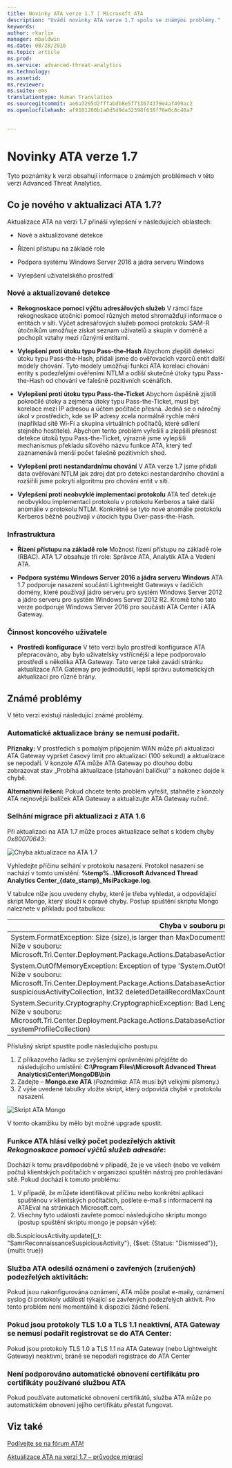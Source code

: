 ```yaml
---
title: Novinky ATA verze 1.7 | Microsoft ATA
description: "Uvádí novinky ATA verze 1.7 spolu se známými problémy."
keywords: 
author: rkarlin
manager: mbaldwin
ms.date: 08/28/2016
ms.topic: article
ms.prod: 
ms.service: advanced-threat-analytics
ms.technology: 
ms.assetid: 
ms.reviewer: 
ms.suite: ems
translationtype: Human Translation
ms.sourcegitcommit: ae6a3295d2fffabdb8e5f713674379e4af499ac2
ms.openlocfilehash: af9101260b1a0d5d9da32398f638f76e0c8c40a7


---
```


# Novinky ATA verze 1.7
Tyto poznámky k verzi obsahují informace o známých problémech v této verzi Advanced Threat Analytics.

## Co je nového v aktualizaci ATA 1.7?
Aktualizace ATA na verzi 1.7 přináší vylepšení v následujících oblastech:

-   Nové a aktualizované detekce

-   Řízení přístupu na základě role

-   Podpora systému Windows Server 2016 a jádra serveru Windows

-   Vylepšení uživatelského prostředí


### Nové a aktualizované detekce


- **Rekognoskace pomocí výčtu adresářových služeb** V rámci fáze rekognoskace útočníci pomocí různých metod shromažďují informace o entitách v síti. Výčet adresářových služeb pomocí protokolu SAM-R útočníkům umožňuje získat seznam uživatelů a skupin v doméně a pochopit vztahy mezi různými entitami. 

- **Vylepšení proti útoku typu Pass-the-Hash** Abychom zlepšili detekci útoku typu Pass-the-Hash, přidali jsme do ověřovacích vzorců entit další modely chování. Tyto modely umožňují funkci ATA korelaci chování entity s podezřelými ověřeními NTLM a odliší skutečné útoky typu Pass-the-Hash od chování ve falešně pozitivních scénářích.

- **Vylepšení proti útoku typu Pass-the-Ticket** Abychom úspěšně zjistili pokročilé útoky a zejména útoky typu Pass-the-Ticket, musí být korelace mezi IP adresou a účtem počítače přesná. Jedná se o náročný úkol v prostředích, kde se IP adresy zcela normálně rychle mění (například sítě Wi-Fi a skupina virtuálních počítačů, které sdílení stejného hostitele). Abychom tento problém vyřešili a zlepšili přesnost detekce útoků typu Pass-the-Ticket, výrazně jsme vylepšili mechanismus překladu síťového názvu funkce ATA, který teď zaznamenává menší počet falešně pozitivních shod.

- **Vylepšení proti nestandardnímu chování** V ATA verze 1.7 jsme přidali data ověřování NTLM jak zdroj dat pro detekci nestandardního chování a rozšířili jsme pokrytí algoritmu pro chování entit v síti. 

- **Vylepšení proti neobvyklé implementaci protokolu** ATA teď detekuje neobvyklou implementaci protokolu v protokolu Kerberos a také další anomálie v protokolu NTLM. Konkrétně se tyto nové anomálie protokolu Kerberos běžně používají v útocích typu Over-pass-the-Hash.


### Infrastruktura

- **Řízení přístupu na základě role** Možnost řízení přístupu na základě role (RBAC). ATA 1.7 obsahuje tři role: Správce ATA, Analytik ATA a Vedení ATA.

- **Podpora systému Windows Server 2016 a jádra serveru Windows** ATA 1.7 podporuje nasazení součástí Lightweight Gateways v řadičích domény, které používají jádro serveru pro systém Windows Server 2012 a jádro serveru pro systém Windows Server 2012 R2. Kromě toho tato verze podporuje Windows Server 2016 pro součásti ATA Center i ATA Gateway.

### Činnost koncového uživatele
- **Prostředí konfigurace** V této verzi bylo prostředí konfigurace ATA přepracováno, aby bylo uživatelsky vstřícnější a lépe podporovalo prostředí s několika ATA Gateway. Tato verze také zavádí stránku aktualizace ATA Gateway pro jednodušší, lepší správu automatických aktualizací pro různé brány.

## Známé problémy
V této verzi existují následující známé problémy.

### Automatické aktualizace brány se nemusí podařit.
**Příznaky:** V prostředích s pomalým připojením WAN může při aktualizaci ATA Gateway vypršet časový limit pro aktualizaci (100 sekund) a aktualizace se nepodaří.
V konzole ATA může ATA Gateway po dlouhou dobu zobrazovat stav „Probíhá aktualizace (stahování balíčku)“ a nakonec dojde k chybě.

**Alternativní řešení:** Pokud chcete tento problém vyřešit, stáhněte z konzoly ATA nejnovější balíček ATA Gateway a aktualizujte ATA Gateway ručně.

### Selhání migrace při aktualizaci z ATA 1.6
Při aktualizaci na ATA 1.7 může proces aktualizace selhat s kódem chyby *0x80070643*:

![Chyba aktualizace na ATA 1.7](media/ata-update-error.png)

Vyhledejte příčinu selhání v protokolu nasazení. Protokol nasazení se nachází v tomto umístění: **%temp%\..\Microsoft Advanced Thread Analytics Center_{date_stamp}_MsiPackage.log**. 

V tabulce níže jsou uvedeny chyby, které je třeba vyhledat, a odpovídající skript Mongo, který slouží k opravě chyby. Postup spuštění skriptu Mongo naleznete v příkladu pod tabulkou:

| Chyba v souboru protokolu nasazení                                                                                                                  | Skript Mongo                                                                                                                                                                         |
|---|---|
| System.FormatException: Size {size},is larger than MaxDocumentSize 16777216 <br>Níže v souboru:<br>  Microsoft.Tri.Center.Deployment.Package.Actions.DatabaseActions.MigrateUniqueEntityProfiles(Boolean isPartial)                                                                                        | db.UniqueEntityProfile.find().forEach(function(obj){if(Object.bsonsize(obj) > 12582912) {print(obj._id);print(Object.bsonsize(obj));db.UniqueEntityProfile.remove({_id:obj._id});}}) |
| System.OutOfMemoryException: Exception of type 'System.OutOfMemoryException' was thrown<br>Níže v souboru:<br>Microsoft.Tri.Center.Deployment.Package.Actions.DatabaseActions.ReduceSuspiciousActivityDetailsRecords(IMongoCollection`1 suspiciousActivityCollection, Int32 deletedDetailRecordMaxCount) | db.SuspiciousActivity.find().forEach(function(obj){if(Object.bsonsize(obj) > 500000),{print(obj._id);print(Object.bsonsize(obj));db.SuspiciousActivity.remove({_id:obj._id});}})     |
|System.Security.Cryptography.CryptographicException: Bad Length<br>Níže v souboru:<br> Microsoft.Tri.Center.Deployment.Package.Actions.DatabaseActions.MigrateCenterSystemProfile(IMongoCollection`1 systemProfileCollection)| CenterThumbprint=db.SystemProfile.find({_t:"CenterSystemProfile"}).toArray()[0].Configuration.SecretManagerConfiguration.CertificateThumbprint;db.SystemProfile.update({_t:"CenterSystemProfile"},{$set:{"Configuration.ManagementClientConfiguration.ServerCertificateThumbprint":CenterThumbprint}})|


Příslušný skript spustíte podle následujícího postupu. 

1.  Z příkazového řádku se zvýšenými oprávněními přejděte do následujícího umístění: **C:\Program Files\Microsoft Advanced Threat Analytics\Center\MongoDB\bin**
2.  Zadejte – **Mongo.exe ATA**   (*Poznámka*: ATA musí být velkými písmeny.)
3.  Z výše uvedené tabulky vložte skript, který odpovídá chybě v protokolu nasazení.

![Skript ATA Mongo](media/ATA-mongoDB-script.png)

V tomto okamžiku by mělo být možné upgrade spustit.

### Funkce ATA hlásí velký počet podezřelých aktivit *Rekognoskace pomocí výčtů služeb adresáře*:
 
Dochází k tomu pravděpodobně v případě, že je ve všech (nebo ve velkém počtu) klientských počítačích v organizaci spuštěn nástroj pro prohledávání sítě. Pokud dochází k tomuto problému:

1. V případě, že můžete identifikovat příčinu nebo konkrétní aplikaci spuštěnou v klientských počítačích, pošlete e-mail s informacemi na ATAEval na stránkách Microsoft.com.
2. Všechny tyto události zavřete pomocí následujícího skriptu mongo (postup spuštění skriptu mongo je popsán výše):

db.SuspiciousActivity.update({_t: "SamrReconnaissanceSuspiciousActivity"}, {$set: {Status: "Dismissed"}}, {multi: true})

### Služba ATA odesílá oznámení o zavřených (zrušených) podezřelých aktivitách:
Pokud jsou nakonfigurována oznámení, ATA může posílat e-maily, oznámení syslog či protokoly událostí týkající se zavřených podezřelých aktivit.
Pro tento problém není momentálně k dispozici žádné řešení. 

### Pokud jsou protokoly TLS 1.0 a TLS 1.1 neaktivní, ATA Gateway se nemusí podařit registrovat se do ATA Center:
Pokud jsou protokoly TLS 1.0 a TLS 1.1 na ATA Gateway (nebo Lightweight Gateway) neaktivní, bráně se nepodaří registrace do ATA Center

### Není podporováno automatické obnovení certifikátu pro certifikáty používané službou ATA
Pokud používáte automatické obnovení certifikátů, služba ATA může po automatickém obnovení jejího certifikátu přestat fungovat. 


## Viz také
[Podívejte se na fórum ATA!](https://social.technet.microsoft.com/Forums/security/home?forum=mata)

[Aktualizace ATA na verzi 1.7 – průvodce migrací](ata-update-1.7-migration-guide.md)




<!--HONumber=Sep16_HO2-->


